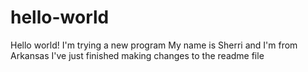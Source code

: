 # hello-world
Hello world! I'm trying a new program
My name is Sherri and I'm from Arkansas
I've just finished making changes to the readme file

